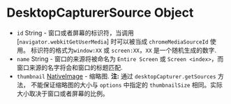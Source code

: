 # DesktopCapturerSource Object

* `id` String - 窗口或者屏幕的标识符，当调用 [`navigator.webkitGetUserMedia`] 时可以被当成 `chromeMediaSourceId` 使用。
标识符的格式为`window:XX` 或 `screen:XX`，`XX` 是一个随机生成的数字.
* `name` String - 窗口的来源将被命名为 `Entire Screen` 或 `Screen <index>`，而窗口来源的名字将会和窗口的标题匹配.
* `thumbnail` [NativeImage](../native-image.md) - 缩略图. **注:** 通过 `desktopCapturer.getSources` 方法，
不能保证缩略图的大小与 `options` 中指定的 `thumbnailSize` 相同。实际大小取决于窗口或者屏幕的比例。
